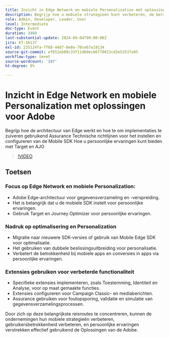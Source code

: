 ```yaml
---
title: Inzicht in Edge Network en mobiele Personalization met oplossingen voor Adobe
description: Begrijp hoe u mobiele strategieën kunt verbeteren, de betrokkenheid van gebruikers kunt verbeteren en persoonlijke ervaringen kunt bieden met oplossingen voor Adoben.
role: Admin, Developer, Leader, User
level: Intermediate
doc-type: Event
duration: 3460
last-substantial-update: 2024-09-04T00:00:00Z
jira: KT-16137
exl-id: 235124fa-ff68-44d7-8e8e-70ce67a19134
source-git-commit: ef652eb09c33f11d69ec66f70013cd3e53537a95
workflow-type: tm+mt
source-wordcount: '197'
ht-degree: 0%

---
```


# Inzicht in Edge Network en mobiele Personalization met oplossingen voor Adobe

Begrijp hoe de architectuur van Edge werkt en hoe te om implementaties te zuiveren gebruikend Assurance
Technische richtlijnen voor het instellen en configureren van de Mobile SDK
Hoe u persoonlijke ervaringen kunt bieden met Target en AJO

>[!VIDEO](https://video.tv.adobe.com/v/3433328/?learn=on)

## Toetsen

### Focus op Edge Network en mobiele Personalization:

* Adobe Edge-architectuur voor gegevensverzameling en -verspreiding.
* Het is belangrijk dat u de mobiele SDK instelt voor persoonlijke ervaringen.
* Gebruik Target en Journey Optimizer voor persoonlijke ervaringen.

### Nadruk op optimalisering en Personalization

* Migratie naar nieuwere SDK-versies of gebruik van Mobile Edge SDK voor optimalisatie.
* Het gebruiken van dubbele beslissingsuitbreiding voor personalisatie.
* Verbetert de betrokkenheid bij mobiele apps en conversies in apps via persoonlijke ervaringen.

### Extensies gebruiken voor verbeterde functionaliteit

* Specifieke extensies implementeren, zoals Toestemming, Identiteit en Analyse, voor op maat gemaakte functies.
* Extensies configureren voor Campaign Classic- en mediaberichten.
* Assurance gebruiken voor foutopsporing, validatie en simulatie van gegevensverzamelingsprocessen.

Door zich op deze belangrijkste reisroutes te concentreren, kunnen de ondernemingen hun mobiele strategieën verbeteren, gebruikersbetrokkenheid verbeteren, en persoonlijke ervaringen verstrekken effectief gebruikend de Oplossingen van de Adobe.
